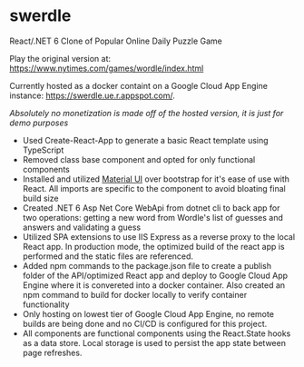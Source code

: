 # swerdle
React/.NET 6 Clone of Popular Online Daily Puzzle Game

Play the original version at: https://www.nytimes.com/games/wordle/index.html

Currently hosted as a docker containt on a Google Cloud App Engine instance: https://swerdle.ue.r.appspot.com/.

*Absolutely no monetization is made off of the hosted version, it is just for demo purposes*

<ul>
  <li>Used Create-React-App to generate a basic React template using TypeScript</li>
  <li>Removed class base component and opted for only functional components</li>
  <li>Installed and utilized <a href="https://mui.com/">Material UI</a> over bootstrap for it's ease of use with React. All imports are specific to the component to avoid bloating final build size</li>
  <li>Created .NET 6 Asp Net Core WebApi from dotnet cli to back app for two operations: getting a new word from Wordle's list of guesses and answers and validating a guess</li>
  <li>Utilized SPA extensions to use IIS Express as a reverse proxy to the local React app. In production mode, the optimized build of the react app is performed and the static files are referenced.</li>
  <li>Added npm commands to the package.json file to create a publish folder of the API/optimized React app and deploy to Google Cloud App Engine where it is convereted into a docker container. Also created an npm command to build for docker locally to verify container functionality</li>
  <li>Only hosting on lowest tier of Google Cloud App Engine, no remote builds are being done and no CI/CD is configured for this project.</li>
  <li>All components are functional components using the React.State hooks as a data store. Local storage is used to persist the app state between page refreshes.</li>
</ul>
